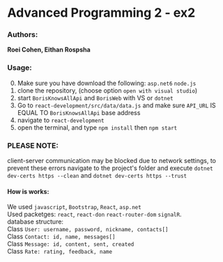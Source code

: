 # Advanced Programming 2 - ex2
### Authors:

**Roei Cohen, Eithan Rospsha**

### Usage:

0. Make sure you have download the following: `asp.net6` `node.js`<br>
1. clone the repository, (choose option `open with visual studio`)<br>
2. start `BorisKnowsAllApi` and `BorisWeb` with VS or `dotnet`
3. Go to `react-development/src/data/data.js` and make sure `API_URL` IS EQUAL TO `BorisKnowsAllApi` base address<br>
4. navigate to `react-development`<br>
5. open the terminal, and type `npm install` then `npm start`<br>
### PLEASE NOTE:
client-server communication may be blocked due to network settings, to prevent these errors navigate to the project's folder and execute 
`dotnet dev-certs https --clean` and `dotnet dev-certs https --trust`

#### How is works:

We used `javascript`, `Bootstrap`, `React`, `asp.net` <br>
Used packetges: `react`, `react-don` `react-router-dom` `signalR`.<br>
database structure:<br>
Class `User: username, password, nickname, contacts[]`<br>
Class `Contact: id, name, messages[]`<br>
Class `Message: id, content, sent, created`<br>
Class `Rate: rating, feedback, name`<br>
